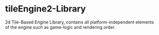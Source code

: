 tileEngine2-Library
===================

2d Tile-Based Engine Library, contains all platform-independent elements of the engine such as game-logic and rendering order.